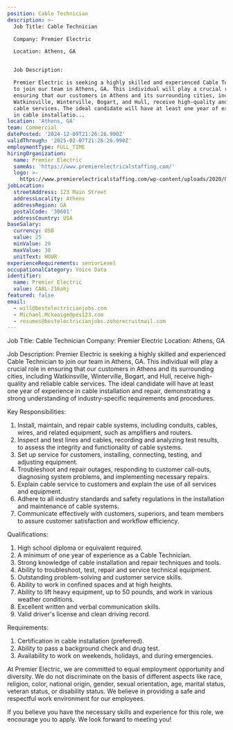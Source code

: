 ```yaml
---
position: Cable Technician
description: >-
  Job Title: Cable Technician

  Company: Premier Electric

  Location: Athens, GA


  Job Description:

  Premier Electric is seeking a highly skilled and experienced Cable Technician
  to join our team in Athens, GA. This individual will play a crucial role in
  ensuring that our customers in Athens and its surrounding cities, including
  Watkinsville, Winterville, Bogart, and Hull, receive high-quality and reliable
  cable services. The ideal candidate will have at least one year of experience
  in cable installatio...
location: 'Athens, GA'
team: Commercial
datePosted: '2024-12-09T21:26:26.990Z'
validThrough: '2025-02-07T21:26:26.990Z'
employmentType: FULL_TIME
hiringOrganization:
  name: Premier Electric
  sameAs: 'https://www.premierelectricalstaffing.com/'
  logo: >-
    https://www.premierelectricalstaffing.com/wp-content/uploads/2020/05/Premier-Electrical-Staffing-logo.png
jobLocation:
  streetAddress: 123 Main Street
  addressLocality: Athens
  addressRegion: GA
  postalCode: '30601'
  addressCountry: USA
baseSalary:
  currency: USD
  value: 25
  minValue: 20
  maxValue: 30
  unitText: HOUR
experienceRequirements: seniorLevel
occupationalCategory: Voice Data
identifier:
  name: Premier Electric
  value: CABL-216ahj
featured: false
email:
  - will@bestelectricianjobs.com
  - Michael.Mckeaige@pes123.com
  - resumes@bestelectricianjobs.zohorecruitmail.com
---
```




Job Title: Cable Technician
Company: Premier Electric
Location: Athens, GA

Job Description:
Premier Electric is seeking a highly skilled and experienced Cable Technician to join our team in Athens, GA. This individual will play a crucial role in ensuring that our customers in Athens and its surrounding cities, including Watkinsville, Winterville, Bogart, and Hull, receive high-quality and reliable cable services. The ideal candidate will have at least one year of experience in cable installation and repair, demonstrating a strong understanding of industry-specific requirements and procedures.

Key Responsibilities:

1. Install, maintain, and repair cable systems, including conduits, cables, wires, and related equipment, such as amplifiers and routers.
2. Inspect and test lines and cables, recording and analyzing test results, to assess the integrity and functionality of cable systems.
3. Set up service for customers, installing, connecting, testing, and adjusting equipment.
4. Troubleshoot and repair outages, responding to customer call-outs, diagnosing system problems, and implementing necessary repairs.
5. Explain cable service to customers and explain the use of all services and equipment.
6. Adhere to all industry standards and safety regulations in the installation and maintenance of cable systems.
7. Communicate effectively with customers, superiors, and team members to assure customer satisfaction and workflow efficiency.

Qualifications:

1. High school diploma or equivalent required.
2. A minimum of one year of experience as a Cable Technician.
3. Strong knowledge of cable installation and repair techniques and tools.
4. Ability to troubleshoot, test, repair and service technical equipment.
5. Outstanding problem-solving and customer service skills.
6. Ability to work in confined spaces and at high heights.
7. Ability to lift heavy equipment, up to 50 pounds, and work in various weather conditions.
8. Excellent written and verbal communication skills.
9. Valid driver's license and clean driving record.

Requirements:

1. Certification in cable installation (preferred).
2. Ability to pass a background check and drug test.
3. Availability to work on weekends, holidays, and during emergencies.

At Premier Electric, we are committed to equal employment opportunity and diversity. We do not discriminate on the basis of different aspects like race, religion, color, national origin, gender, sexual orientation, age, marital status, veteran status, or disability status. We believe in providing a safe and respectful work environment for our employees. 

If you believe you have the necessary skills and experience for this role, we encourage you to apply. We look forward to meeting you!